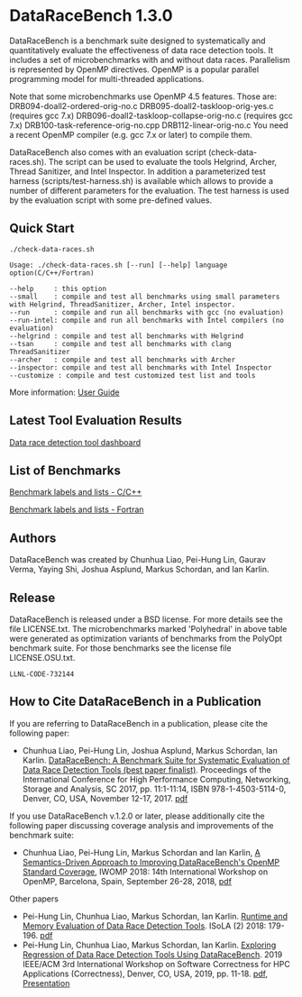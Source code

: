 # DataRaceBench 1.3.0

DataRaceBench is a benchmark suite designed to systematically and
quantitatively evaluate the effectiveness of data race detection
tools. It includes a set of microbenchmarks with and without data
races. Parallelism is represented by OpenMP directives. OpenMP is a
popular parallel programming model for multi-threaded applications.

Note that some microbenchmarks use OpenMP 4.5 features. Those are:
  DRB094-doall2-ordered-orig-no.c
  DRB095-doall2-taskloop-orig-yes.c (requires gcc 7.x)
  DRB096-doall2-taskloop-collapse-orig-no.c (requires gcc 7.x)
  DRB100-task-reference-orig-no.cpp 
  DRB112-linear-orig-no.c
You need a recent OpenMP compiler (e.g. gcc 7.x or later) to compile them. 

DataRaceBench also comes with an evaluation script
(check-data-races.sh). The script can be used to evaluate the tools
Helgrind, Archer, Thread Sanitizer, and Intel Inspector. In addition a
parameterized test harness (scripts/test-harness.sh) is available
which allows to provide a number of different parameters for the
evaluation. The test harness is used by the evaluation script with
some pre-defined values.

## Quick Start

```
./check-data-races.sh

Usage: ./check-data-races.sh [--run] [--help] language option(C/C++/Fortran)

--help     : this option
--small    : compile and test all benchmarks using small parameters with Helgrind, ThreadSanitizer, Archer, Intel inspector.
--run      : compile and run all benchmarks with gcc (no evaluation)
--run-intel: compile and run all benchmarks with Intel compilers (no evaluation)
--helgrind : compile and test all benchmarks with Helgrind
--tsan     : compile and test all benchmarks with clang ThreadSanitizer
--archer   : compile and test all benchmarks with Archer
--inspector: compile and test all benchmarks with Intel Inspector
--customize : compile and test customized test list and tools
```

More information: [User Guide](https://github.com/LLNL/dataracebench/wiki/User-Guide)

## Latest Tool Evaluation Results
[Data race detection tool dashboard](https://github.com/LLNL/dataracebench/wiki/Tool-Evaluation-Dashboard)

## List of Benchmarks

[Benchmark labels and lists - C/C++](https://github.com/LLNL/dataracebench/blob/master/benchmarkList.md)

[Benchmark labels and lists - Fortran](https://github.com/LLNL/dataracebench/blob/master/benchmarkListFortran.md)

## Authors

DataRaceBench was created by Chunhua Liao, Pei-Hung Lin, Gaurav Verma, Yaying Shi, Joshua Asplund, Markus Schordan, and Ian Karlin.

## Release

DataRaceBench is released under a BSD license. For more details see
the file LICENSE.txt. The microbenchmarks marked 'Polyhedral' in above
table were generated as optimization variants of benchmarks from the
PolyOpt benchmark suite. For those benchmarks see the license file
LICENSE.OSU.txt.

`LLNL-CODE-732144`

## How to Cite DataRaceBench in a Publication

If you are referring to DataRaceBench in a publication, please cite the following paper:

* Chunhua Liao, Pei-Hung Lin, Joshua Asplund, Markus Schordan, Ian Karlin.
[DataRaceBench: A Benchmark Suite for Systematic Evaluation of Data Race Detection Tools (best paper finalist)](https://dl.acm.org/citation.cfm?doid=3126908.3126958).
Proceedings of the International Conference for High Performance Computing, Networking, Storage and Analysis, SC 2017, pp. 11:1-11:14, ISBN 978-1-4503-5114-0, Denver, CO, USA, November 12-17, 2017. [pdf](https://github.com/LLNL/dataracebench/blob/master/docs/DataRaceBench-SC17.pdf)

If you use DataRaceBench v.1.2.0 or later, please additionally cite the following paper discussing coverage analysis and improvements of the benchmark suite:

* Chunhua Liao, Pei-Hung Lin, Markus Schordan and Ian Karlin, [A Semantics-Driven Approach to Improving DataRaceBench's OpenMP Standard Coverage](https://www.springerprofessional.de/en/a-semantics-driven-approach-to-improving-dataracebench-s-openmp-/16134302), IWOMP 2018: 14th International Workshop on OpenMP, Barcelona, Spain, September 26-28, 2018, [pdf](https://github.com/LLNL/dataracebench/blob/master/docs/Semantics-DrivenImprovingCoverage-IWOMP2018.pdf)

Other papers
* Pei-Hung Lin, Chunhua Liao, Markus Schordan, Ian Karlin. [Runtime and Memory Evaluation of Data Race Detection Tools](https://link.springer.com/chapter/10.1007/978-3-030-03421-4_13). ISoLA (2) 2018: 179-196. [pdf](https://github.com/LLNL/dataracebench/blob/master/docs/2018-Runtime-Memory-Evaluation-DataRaceBench.pdf)
* Pei-Hung Lin, Chunhua Liao, Markus Schordan, Ian Karlin. [Exploring Regression of Data Race Detection Tools Using DataRaceBench](https://ieeexplore.ieee.org/abstract/document/8951036). 2019 IEEE/ACM 3rd International Workshop on Software Correctness for HPC Applications (Correctness), Denver, CO, USA, 2019, pp. 11-18. [pdf](https://github.com/LLNL/dataracebench/blob/master/docs/ExploringRegressionOfDataRaceDetectionTools-SC19.pdf), [Presentation](https://github.com/LLNL/dataracebench/blob/master/docs/2019-11-18-RegressionOfDataRaceTools-SC19.pdf)
